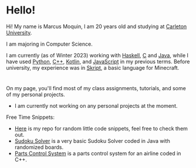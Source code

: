 # Hello!
Hi! My name is Marcus Moquin, I am 20 years old and studying at [Carleton University](https://carleton.ca/). 

I am majoring in Computer Science.

I am currently (as of Winter 2023) working with [Haskell](https://www.haskell.org/), [C](https://en.wikipedia.org/wiki/C_(programming_language)) and [Java](https://www.java.com/en/), while I have used [Python](https://www.python.org/), [C++](https://isocpp.org/), [Kotlin](https://kotlinlang.org/), and [JavaScript](https://www.javascript.com/) in my previous terms. Before university, my experience was in [Skript](https://github.com/SkriptLang/Skript), a basic language for Minecraft.
#

On my page, you'll find most of my class assignments, tutorials, and some of my personal projects.
 - I am currently not working on any personal projects at the moment.

Free Time Snippets:
 - [Here](https://github.com/MrcsM/Code-Snippets) is my repo for random little code snippets, feel free to check them out.
 - [Sudoku Solver](https://github.com/MrcsM/Sudoku-Solver) is a very basic Sudoku Solver coded in Java with randomized boards.
 - [Parts Control System](https://github.com/MrcsM/Parts-Control-System) is a parts control system for an airline coded in C++.
#
